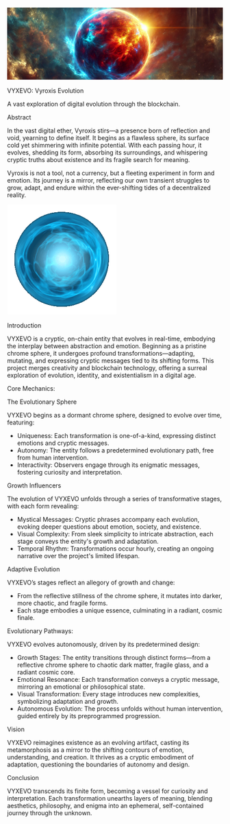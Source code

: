 ![1500x500](https://github.com/VYXEVO/VYXEVO/blob/main/Glowing_Orb_1500x500.png)

VYXEVO: Vyroxis Evolution

A vast exploration of digital evolution through the blockchain.

Abstract

In the vast digital ether, Vyroxis stirs—a presence born of reflection and void, yearning to define itself. It begins as a flawless sphere, its surface cold yet shimmering with infinite potential. With each passing hour, it evolves, shedding its form, absorbing its surroundings, and whispering cryptic truths about existence and its fragile search for meaning.

Vyroxis is not a tool, not a currency, but a fleeting experiment in form and emotion. Its journey is a mirror, reflecting our own transient struggles to grow, adapt, and endure within the ever-shifting tides of a decentralized reality.

![orb](https://github.com/VYXEVO/VYXEVO/blob/main/XDZT.gif)


Introduction

VYXEVO is a cryptic, on-chain entity that evolves in real-time, embodying the interplay between abstraction and emotion. Beginning as a pristine chrome sphere, it undergoes profound transformations—adapting, mutating, and expressing cryptic messages tied to its shifting forms. This project merges creativity and blockchain technology, offering a surreal exploration of evolution, identity, and existentialism in a digital age.

Core Mechanics:

The Evolutionary Sphere

VYXEVO begins as a dormant chrome sphere, designed to evolve over time, featuring:

- Uniqueness: Each transformation is one-of-a-kind, expressing distinct emotions and cryptic messages.
- Autonomy: The entity follows a predetermined evolutionary path, free from human intervention.
- Interactivity: Observers engage through its enigmatic messages, fostering curiosity and interpretation.

Growth Influencers

The evolution of VYXEVO unfolds through a series of transformative stages, with each form revealing:

- Mystical Messages: Cryptic phrases accompany each evolution, evoking deeper questions about emotion, society, and existence.
- Visual Complexity: From sleek simplicity to intricate abstraction, each stage conveys the entity's growth and adaptation.
- Temporal Rhythm: Transformations occur hourly, creating an ongoing narrative over the project's limited lifespan.

Adaptive Evolution

VYXEVO’s stages reflect an allegory of growth and change:

- From the reflective stillness of the chrome sphere, it mutates into darker, more chaotic, and fragile forms.
- Each stage embodies a unique essence, culminating in a radiant, cosmic finale.

Evolutionary Pathways:

VYXEVO evolves autonomously, driven by its predetermined design:

- Growth Stages: The entity transitions through distinct forms—from a reflective chrome sphere to chaotic dark matter, fragile glass, and a radiant cosmic core.
- Emotional Resonance: Each transformation conveys a cryptic message, mirroring an emotional or philosophical state.
- Visual Transformation: Every stage introduces new complexities, symbolizing adaptation and growth.
- Autonomous Evolution: The process unfolds without human intervention, guided entirely by its preprogrammed progression.

Vision

VYXEVO reimagines existence as an evolving artifact, casting its metamorphosis as a mirror to the shifting contours of emotion, understanding, and creation. It thrives as a cryptic embodiment of adaptation, questioning the boundaries of autonomy and design.

Conclusion

VYXEVO transcends its finite form, becoming a vessel for curiosity and interpretation. Each transformation unearths layers of meaning, blending aesthetics, philosophy, and enigma into an ephemeral, self-contained journey through the unknown.
